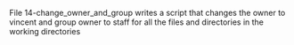 File 14-change_owner_and_group writes a script that changes the owner to vincent and group owner to staff for all the files and directories in the working directories
